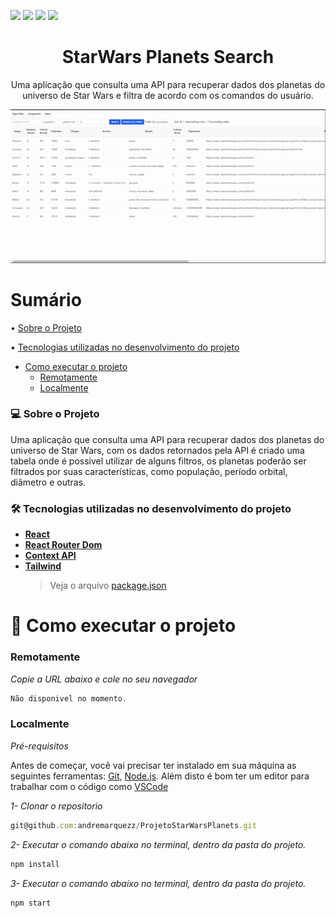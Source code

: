 <img src="https://img.shields.io/github/issues/andremarquezz/ProjetoStarWarsPlanets"/> <img src="https://img.shields.io/github/forks/andremarquezz/ProjetoStarWarsPlanets"/> <img src="https://img.shields.io/github/stars/andremarquezz/ProjetoStarWarsPlanets"/> <img src="https://img.shields.io/github/license/andremarquezz/ProjetoStarWarsPlanets"/> 

<h1 align="center">StarWars Planets Search</h1>
<p align="center">Uma aplicação que consulta uma API para recuperar dados dos planetas do universo de Star Wars e filtra de acordo com os comandos do usuário.</p>
<p align="center"> 
  <img src="src/StarWarsPlanets.gif">
 </p>

# Sumário

• [Sobre o Projeto](#-sobre-o-projeto)

• [Tecnologias utilizadas no desenvolvimento do projeto](#-tecnologias-utilizadas-no-desenvolvimento-do-projeto)

- [Como executar o projeto](#-como-executar-o-projeto)
  - [Remotamente](#remotamente)
  - [Localmente](#localmente)

### 💻 Sobre o Projeto

<p>Uma aplicação que consulta uma API para recuperar dados dos planetas do universo de Star Wars, com os dados retornados pela API é criado uma tabela onde é possivel utilizar de alguns filtros, os planetas poderão ser filtrados por suas características, como população, período orbital, diâmetro e outras.</p>

### 🛠 Tecnologias utilizadas no desenvolvimento do projeto

- **[React](https://github.com/facebook/react)**
- **[React Router Dom](https://github.com/ReactTraining/react-router/tree/master/packages/react-router-dom)**
- **[Context API](https://tailwindcss.com/)**
- **[Tailwind](https://getbootstrap.com/)**
  > Veja o arquivo [package.json](https://github.com/andremarquezz/ProjetoStarWarsPlanets/blob/main/package.json)

# 🚀 Como executar o projeto

### Remotamente

_Copie a URL abaixo e cole no seu navegador_

```jsx
Não disponivel no momento.
```

### Localmente

_Pré-requisitos_

Antes de começar, você vai precisar ter instalado em sua máquina as seguintes ferramentas:
[Git](https://git-scm.com), [Node.js](https://nodejs.org/en/).
Além disto é bom ter um editor para trabalhar com o código como [VSCode](https://code.visualstudio.com/)

_1- Clonar o repositorio_

```jsx
git@github.com:andremarquezz/ProjetoStarWarsPlanets.git
```

_2- Executar o comando abaixo no terminal, dentro da pasta do projeto._

```jsx
npm install
```

_3- Executar o comando abaixo no terminal, dentro da pasta do projeto._

```jsx
npm start
```
